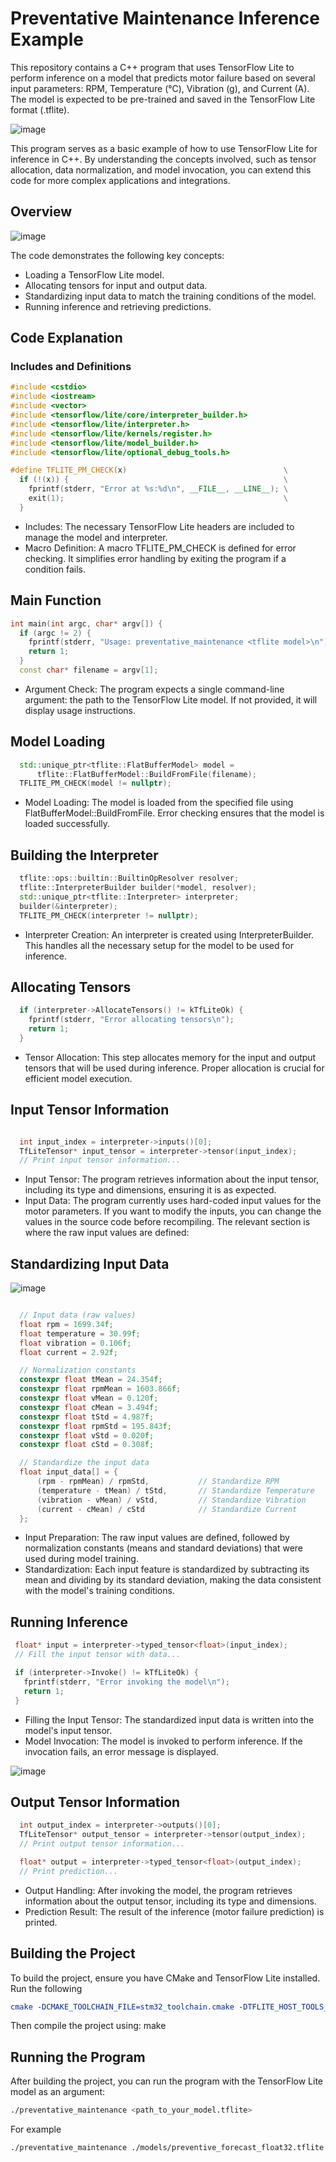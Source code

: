 # Preventative Maintenance Inference Example

This repository contains a C++ program that uses TensorFlow Lite to perform inference on a model that predicts motor failure based on several input parameters: RPM, Temperature (°C), Vibration (g), and Current (A). The model is expected to be pre-trained and saved in the TensorFlow Lite format (.tflite).

![image](https://github.com/user-attachments/assets/5b403e23-b8b5-4081-bd02-a604f8e10fc3)


This program serves as a basic example of how to use TensorFlow Lite for inference in C++. By understanding the concepts involved, such as tensor allocation, data normalization, and model invocation, you can extend this code for more complex applications and integrations.

## Overview

![image](https://github.com/user-attachments/assets/85c85036-a7e3-4d74-b174-401653316786)

The code demonstrates the following key concepts:

- Loading a TensorFlow Lite model.
- Allocating tensors for input and output data.
- Standardizing input data to match the training conditions of the model.
- Running inference and retrieving predictions.

## Code Explanation

### Includes and Definitions

```cpp
#include <cstdio>
#include <iostream>
#include <vector>
#include <tensorflow/lite/core/interpreter_builder.h>
#include <tensorflow/lite/interpreter.h>
#include <tensorflow/lite/kernels/register.h>
#include <tensorflow/lite/model_builder.h>
#include <tensorflow/lite/optional_debug_tools.h>

#define TFLITE_PM_CHECK(x)                                   \
  if (!(x)) {                                                \
    fprintf(stderr, "Error at %s:%d\n", __FILE__, __LINE__); \
    exit(1);                                                 \
  }
```

- Includes: The necessary TensorFlow Lite headers are included to manage the model and interpreter.
- Macro Definition: A macro TFLITE_PM_CHECK is defined for error checking. It simplifies error handling by exiting the program if a condition fails.

## Main Function

```cpp
int main(int argc, char* argv[]) {
  if (argc != 2) {
    fprintf(stderr, "Usage: preventative_maintenance <tflite model>\n");
    return 1;
  }
  const char* filename = argv[1];


```

- Argument Check: The program expects a single command-line argument: the path to the TensorFlow Lite model. If not provided, it will display usage instructions.

## Model Loading

```cpp
  std::unique_ptr<tflite::FlatBufferModel> model =
      tflite::FlatBufferModel::BuildFromFile(filename);
  TFLITE_PM_CHECK(model != nullptr);

```

- Model Loading: The model is loaded from the specified file using FlatBufferModel::BuildFromFile. Error checking ensures that the model is loaded successfully.

## Building the Interpreter

```cpp
  tflite::ops::builtin::BuiltinOpResolver resolver;
  tflite::InterpreterBuilder builder(*model, resolver);
  std::unique_ptr<tflite::Interpreter> interpreter;
  builder(&interpreter);
  TFLITE_PM_CHECK(interpreter != nullptr);
```

- Interpreter Creation: An interpreter is created using InterpreterBuilder. This handles all the necessary setup for the model to be used for inference.

## Allocating Tensors

```cpp
  if (interpreter->AllocateTensors() != kTfLiteOk) {
    fprintf(stderr, "Error allocating tensors\n");
    return 1;
  }

```

- Tensor Allocation: This step allocates memory for the input and output tensors that will be used during inference. Proper allocation is crucial for efficient model execution.

## Input Tensor Information

```cpp

  int input_index = interpreter->inputs()[0];
  TfLiteTensor* input_tensor = interpreter->tensor(input_index);
  // Print input tensor information...

```

- Input Tensor: The program retrieves information about the input tensor, including its type and dimensions, ensuring it is as expected.
- Input Data: The program currently uses hard-coded input values for the motor parameters. If you want to modify the inputs, you can change the values in the source code before recompiling. The relevant section is where the raw input values are defined:

## Standardizing Input Data

![image](https://github.com/user-attachments/assets/a0ea1e62-624e-49f3-8e9e-682a7c8eb86e)


```cpp

  // Input data (raw values)
  float rpm = 1699.34f;
  float temperature = 30.99f;
  float vibration = 0.106f;
  float current = 2.92f;

  // Normalization constants
  constexpr float tMean = 24.354f;
  constexpr float rpmMean = 1603.866f;
  constexpr float vMean = 0.120f;
  constexpr float cMean = 3.494f;
  constexpr float tStd = 4.987f;
  constexpr float rpmStd = 195.843f;
  constexpr float vStd = 0.020f;
  constexpr float cStd = 0.308f;

  // Standardize the input data
  float input_data[] = {
      (rpm - rpmMean) / rpmStd,           // Standardize RPM
      (temperature - tMean) / tStd,       // Standardize Temperature
      (vibration - vMean) / vStd,         // Standardize Vibration
      (current - cMean) / cStd            // Standardize Current
  };

```

- Input Preparation: The raw input values are defined, followed by normalization constants (means and standard deviations) that were used during model training.
- Standardization: Each input feature is standardized by subtracting its mean and dividing by its standard deviation, making the data consistent with the model's training conditions.

## Running Inference

```cpp
 float* input = interpreter->typed_tensor<float>(input_index);
 // Fill the input tensor with data...

 if (interpreter->Invoke() != kTfLiteOk) {
   fprintf(stderr, "Error invoking the model\n");
   return 1;
 }
```

- Filling the Input Tensor: The standardized input data is written into the model's input tensor.
- Model Invocation: The model is invoked to perform inference. If the invocation fails, an error message is displayed.


![image](https://github.com/user-attachments/assets/fe17a110-b734-4384-9b08-08da2f75e762)

## Output Tensor Information

```cpp
  int output_index = interpreter->outputs()[0];
  TfLiteTensor* output_tensor = interpreter->tensor(output_index);
  // Print output tensor information...

  float* output = interpreter->typed_tensor<float>(output_index);
  // Print prediction...

```

- Output Handling: After invoking the model, the program retrieves information about the output tensor, including its type and dimensions.
- Prediction Result: The result of the inference (motor failure prediction) is printed.

## Building the Project

To build the project, ensure you have CMake and TensorFlow Lite installed. Run the following

```cmake
cmake -DCMAKE_TOOLCHAIN_FILE=stm32_toolchain.cmake -DTFLITE_HOST_TOOLS_DIR=/usr/local/bin ../tensorflow/tensorflow/lite/examples/preventative_maintenance
```

Then compile the project using: make

## Running the Program

After building the project, you can run the program with the TensorFlow Lite model as an argument:

```bash
./preventative_maintenance <path_to_your_model.tflite>

```

For example

```bash
./preventative_maintenance ./models/preventive_forecast_float32.tflite

```
